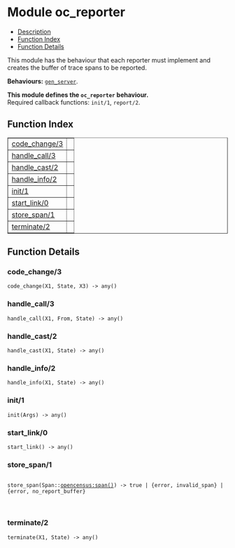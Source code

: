 

# Module oc_reporter #
* [Description](#description)
* [Function Index](#index)
* [Function Details](#functions)

This module has the behaviour that each reporter must implement
and creates the buffer of trace spans to be reported.

__Behaviours:__ [`gen_server`](gen_server.md).

__This module defines the `oc_reporter` behaviour.__<br /> Required callback functions: `init/1`, `report/2`.

<a name="index"></a>

## Function Index ##


<table width="100%" border="1" cellspacing="0" cellpadding="2" summary="function index"><tr><td valign="top"><a href="#code_change-3">code_change/3</a></td><td></td></tr><tr><td valign="top"><a href="#handle_call-3">handle_call/3</a></td><td></td></tr><tr><td valign="top"><a href="#handle_cast-2">handle_cast/2</a></td><td></td></tr><tr><td valign="top"><a href="#handle_info-2">handle_info/2</a></td><td></td></tr><tr><td valign="top"><a href="#init-1">init/1</a></td><td></td></tr><tr><td valign="top"><a href="#start_link-0">start_link/0</a></td><td></td></tr><tr><td valign="top"><a href="#store_span-1">store_span/1</a></td><td></td></tr><tr><td valign="top"><a href="#terminate-2">terminate/2</a></td><td></td></tr></table>


<a name="functions"></a>

## Function Details ##

<a name="code_change-3"></a>

### code_change/3 ###

`code_change(X1, State, X3) -> any()`

<a name="handle_call-3"></a>

### handle_call/3 ###

`handle_call(X1, From, State) -> any()`

<a name="handle_cast-2"></a>

### handle_cast/2 ###

`handle_cast(X1, State) -> any()`

<a name="handle_info-2"></a>

### handle_info/2 ###

`handle_info(X1, State) -> any()`

<a name="init-1"></a>

### init/1 ###

`init(Args) -> any()`

<a name="start_link-0"></a>

### start_link/0 ###

`start_link() -> any()`

<a name="store_span-1"></a>

### store_span/1 ###

<pre><code>
store_span(Span::<a href="opencensus.md#type-span">opencensus:span()</a>) -&gt; true | {error, invalid_span} | {error, no_report_buffer}
</code></pre>
<br />

<a name="terminate-2"></a>

### terminate/2 ###

`terminate(X1, State) -> any()`

